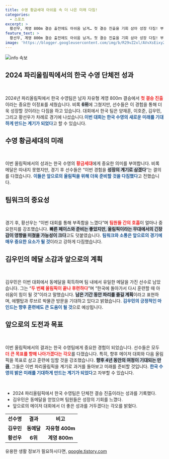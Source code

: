 ```yaml
---
title: 수영 황금세대 아쉬움 속 더 나은 미래 다짐!
categories:
  - 스포츠
excerpt: >
  황선우, 계영 800m 결승 출전에도 아쉬움 남겨… 첫 결승 진출을 기회 삼아 성장 다짐! 부족함 느껴, 더 나아가겠다고 결의. 한국 수영의 새로운 희망, 미래를 기대하게 하는 순간!
feature_text: >
  황선우, 계영 800m 결승 출전에도 아쉬움 남겨… 첫 결승 진출을 기회 삼아 성장 다짐! 부족함 느껴, 더 나아가겠다고 결의. 한국 수영의 새로운 희망, 미래를 기대하게 하는 순간!
image: 'https://blogger.googleusercontent.com/img/b/R29vZ2xl/AVvXsEixyZcFfHzMRdzZMjFBmAUKJYCLCGyLL1o632UiGVXcaFdKo_bkvkuCioo0uUKlGfBVcT3P84aROyZIXSBEx3Aw5nCQ3pTgDom1WDC4m8eifvWiAmWEEVb4x6G_l8C0QH225ldMjyaFvpxGEBGNO37VmDTDMHGhJPq73UglMfDca1-0aw/s1600/blogspot.png'
---
```


<p><img src="https://blogger.googleusercontent.com/img/b/R29vZ2xl/AVvXsEixyZcFfHzMRdzZMjFBmAUKJYCLCGyLL1o632UiGVXcaFdKo_bkvkuCioo0uUKlGfBVcT3P84aROyZIXSBEx3Aw5nCQ3pTgDom1WDC4m8eifvWiAmWEEVb4x6G_l8C0QH225ldMjyaFvpxGEBGNO37VmDTDMHGhJPq73UglMfDca1-0aw/s1600/blogspot.png" alt="info 속보" /></p>

<h2 data-ke-size="size26">2024 파리올림픽에서의 한국 수영 단체전 성과</h2>

<p data-ke-size="size16">&nbsp;</p>

<p>2024년 파리올림픽에서 한국 수영팀은 남자 자유형 계영 800m 결승에서 <b><span style="color: #ee2323;">첫 결승 진출</span></b>이라는 중요한 이정표를 세웠습니다. 비록 <b><span style="background-color: #21538527;">6위</span></b>에 그쳤지만, 선수들은 이 경험을 통해 더욱 성장할 것이라는 다짐을 하고 있습니다. 대회에서 한국 팀은 양재훈, 이호준, 김우민, 그리고 황선우가 차례로 경기에 나섰습니다.<b><span style="color: #1a5490;">이번 대회는 한국 수영의 새로운 미래를 기대하게 만드는 계기가 되었다</span></b>고 할 수 있습니다.</p>

<h2 data-ke-size="size26">수영 황금세대의 미래</h2>

<p data-ke-size="size16">&nbsp;</p>

<p>이번 올림픽에서의 성과는 한국 수영의 <b><span style="color: #ee2323;">황금세대</span></b>에게 중요한 의미를 부여합니다. 비록 메달은 따내지 못했지만, 경기 후 선수들은 “이번 경험을 <b><span style="background-color: #21538527;">성장의 계기로 삼겠다</span></b>”는 결의를 다졌습니다. <b><span style="color: #1a5490;">이들은 앞으로의 올림픽을 위해 더욱 준비할 것을 다짐했다</span></b>고 전했습니다.</p>

<h2 data-ke-size="size26">팀워크의 중요성</h2>

<p data-ke-size="size16">&nbsp;</p>

<p>경기 후, 황선우는 “이번 대회를 통해 부족함을 느꼈다”며 <b><span style="color: #ee2323;">팀원들 간의 호흡</span></b>이 얼마나 중요한지를 강조했습니다. <b><span style="background-color: #21538527;">빠른 페이스와 준비는 좋았지만, 올림픽이라는 무대에서의 긴장감이 영향을 미쳤을 가능성이 크다</span></b>고도 덧붙였습니다. <b><span style="color: #1a5490;">팀워크와 소통은 앞으로의 경기에 매우 중요한 요소가 될 것</span></b>이라고 강하게 다짐했습니다.</p>

<h2 data-ke-size="size26">김우민의 메달 소감과 앞으로의 계획</h2>

<p data-ke-size="size16">&nbsp;</p>

<p>김우민은 이번 대회에서 동메달을 획득하며 팀 내에서 유일한 메달을 가진 선수로 남았습니다. 그는 “<b><span style="color: #ee2323;">두 번째 올림픽이 끝나 후련하다</span></b>”며 “한국에 돌아가서 다시 훈련할 때 아쉬움이 힘이 될 것”이라고 말했습니다. <b><span style="background-color: #21538527;">남은 기간 동안 파리를 즐길 계획</span></b>이라고 표현하며, 에펠탑과 루브르 박물관 방문을 기대하고 있다고 밝혔습니다. <b><span style="color: #1a5490;">김우민의 긍정적인 마인드는 향후 훈련에도 큰 도움이 될 것</span></b>으로 예상됩니다.</p>

<h2 data-ke-size="size26">앞으로의 도전과 목표</h2>

<p data-ke-size="size16">&nbsp;</p>

<p>이번 올림픽에서의 결과는 한국 수영팀에게 중요한 경험이 되었습니다. 선수들은 모두 <b><span style="color: #ee2323;">더 큰 목표를 향해 나아가겠다는 각오</span></b>를 다졌습니다. 특히, 향후 메이저 대회와 다음 올림픽을 목표로 삼고 훈련에 임할 것을 강조했습니다. <b><span style="background-color: #21538527;">향후 4년 동안의 여정이 기대되는 만큼</span></b>, 그들은 이번 파리올림픽을 계기로 과거를 돌아보고 미래를 준비할 것입니다. <b><span style="color: #1a5490;">한국 수영의 밝은 미래를 기대하게 만드는 계기가 되었다</span></b>고 자부할 수 있습니다.</p>

<p data-ke-size="size16">&nbsp;</p>

<ul>
    <li>2024 파리올림픽에서 한국 수영팀은 단체전 결승 진출이라는 성과를 기록했다.</li>
    <li>김우민은 동메달을 얻었으며 팀원들은 성장의 기회를 느꼈다.</li>
    <li>앞으로의 메이저 대회에서 더 좋은 성과를 거두겠다는 각오를 밝혔다.</li>
</ul>

<table style="width: 100%; border-collapse: collapse;">
    <tr>
        <td style="text-align: center; height: 17px;"><b>선수명</b></td>
        <td style="text-align: center; height: 17px;"><b>결과</b></td>
        <td style="text-align: center; height: 17px;"><b>비고</b></td>
    </tr>
    <tr>
        <td style="text-align: center; height: 17px;"><b>김우민</b></td>
        <td style="text-align: center; height: 17px;"><b>동메달</b></td>
        <td style="text-align: center; height: 17px;"><b>자유형 400m</b></td>
    </tr>
    <tr>
        <td style="text-align: center; height: 17px;"><b>황선우</b></td>
        <td style="text-align: center; height: 17px;"><b>6위</b></td>
        <td style="text-align: center; height: 17px;"><b>계영 800m</b></td>
    </tr>
</table>

<p data-ke-size="size16"></p>
유용한 생활 정보가 필요하시다면, <a href="https://qoogle.tistory.com" rel="dofollow">qoogle.tistory.com</a>


